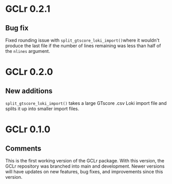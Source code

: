 # GCLr 0.2.1

## Bug fix
Fixed rounding issue with `split_gtscore_loki_import()`where it wouldn't produce the last file if the number of lines remaining was less than half of the `nlines` argument.

# GCLr 0.2.0

## New additions
`split_gtscore_loki_import()` takes a large GTscore .csv Loki import file and splits it up into smaller import files.

# GCLr 0.1.0

## Comments
This is the first working version of the GCLr package. With this version, the GCLr repository was branched into main and development. Newer versions will have updates on new features, bug fixes, and improvements since this version.
